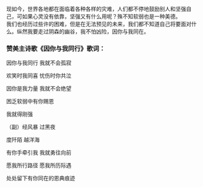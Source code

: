 

现如今，世界各地都在面临着各种各样的灾难，人们都不停地鼓励别人和坚强自己，可如果心灵没有依靠，坚强又有什么用呢？殊不知软弱也是一种美德。  
我们也经历过些许的困难，但是在无法预见的未来，我们都不知道自己将要面对什么。纵然我要走过阴森的幽谷，我不怕凶险，因你与我同在。

### 赞美主诗歌《因你与我同行》歌词：

因你与我同行 我就不会孤寂

欢笑时我同喜 忧伤时你共泣

因你是我力量 我就不会绝望

困乏软弱中有你赐恩

我就得刚强

（副）经风暴 过黑夜

度阡陌 越洋海

有你手牵引我 我就勇往向前

愿我所行路径 愿我所历际遇

处处留下有你同在的恩典痕迹

